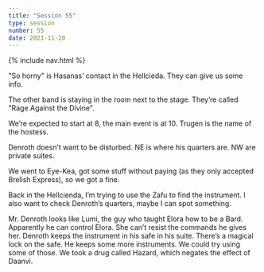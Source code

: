 ```yaml
---
title: "Session 55"
type: session
number: 55
date: 2021-11-20
---
```


{% include nav.html %}

"So horny" is Hasanas’ contact in the Hellcieda. They can give us some info.

The other band is staying in the room next to the stage. They’re called "Rage Against the Divine".

We’re expected to start at 8, the main event is at 10. Trugen is the name of the hostess.

Denroth doesn’t want to be disturbed. NE is where his quarters are. NW are private suites.

We went to Eye-Kea, got some stuff without paying (as they only accepted Brelish Express), so we got a fine.

Back in the Hellcienda, I’m trying to use the Zafu to find the instrument. I also want to check Denroth’s quarters, maybe I can spot something.

Mr. Denroth looks like Lumi, the guy who taught Elora how to be a Bard. Apparently he can control Elora. She can’t resist the commands he gives her.
Denroth keeps the instrument in his safe in his suite. There’s a magical lock on the safe. He keeps some more instruments. We could try using some of those.
We took a drug called Hazard, which negates the effect of Daanvi.
